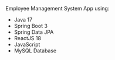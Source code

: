 <p>Employee Management System App using:</p>
<ul>
  <li>Java 17</li>
  <li>Spring Boot 3</li>
  <li>Spring Data JPA</li>
  <li>ReactJS 18</li>
  <li>JavaScript</li>
  <li>MySQL Database</li>
</ul>
